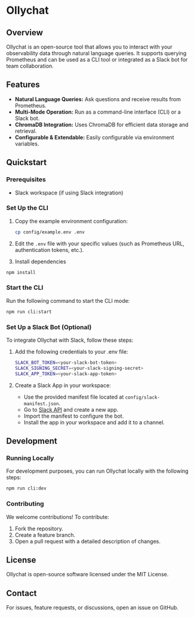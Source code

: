 # Ollychat

## Overview

Ollychat is an open-source tool that allows you to interact with your observability data through natural language queries. It supports querying Prometheus and can be used as a CLI tool or integrated as a Slack bot for team collaboration.

## Features

- **Natural Language Queries:** Ask questions and receive results from Prometheus.
- **Multi-Mode Operation:** Run as a command-line interface (CLI) or a Slack bot.
- **ChromaDB Integration:** Uses ChromaDB for efficient data storage and retrieval.
- **Configurable & Extendable:** Easily configurable via environment variables.

## Quickstart

### Prerequisites

- Slack workspace (if using Slack integration)

### Set Up the CLI

1. Copy the example environment configuration:

   ```sh
   cp config/example.env .env
   ```

2. Edit the `.env` file with your specific values (such as Prometheus URL, authentication tokens, etc.).

3. Install dependencies 

```sh
npm install
```

### Start the CLI

Run the following command to start the CLI mode:

```sh
npm run cli:start
```

### Set Up a Slack Bot (Optional)

To integrate Ollychat with Slack, follow these steps:

1. Add the following credentials to your .env file:

   ```sh
   SLACK_BOT_TOKEN=<your-slack-bot-token>
   SLACK_SIGNING_SECRET=<your-slack-signing-secret>
   SLACK_APP_TOKEN=<your-slack-app-token>
   ```

2. Create a Slack App in your workspace:
   - Use the provided manifest file located at `config/slack-manifest.json`.
   - Go to [Slack API](https://api.slack.com/apps) and create a new app.
   - Import the manifest to configure the bot.
   - Install the app in your workspace and add it to a channel.

## Development

### Running Locally

For development purposes, you can run Ollychat locally with the following steps:

```sh
npm run cli:dev
```

### Contributing

We welcome contributions! To contribute:

1. Fork the repository.
2. Create a feature branch.
3. Open a pull request with a detailed description of changes.

## License

Ollychat is open-source software licensed under the MIT License.

## Contact

For issues, feature requests, or discussions, open an issue on GitHub.
